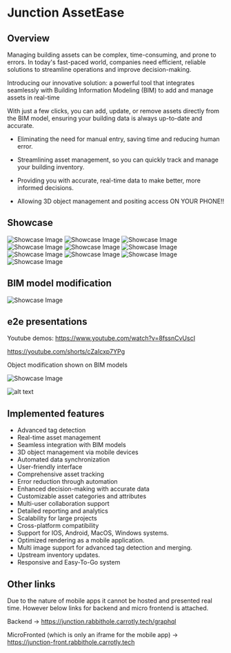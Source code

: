 # Junction AssetEase

## Overview

Managing building assets can be complex, time-consuming, and prone to errors. In today's fast-paced world, companies need efficient, reliable solutions to streamline operations and improve decision-making.

Introducing our innovative solution: a powerful tool that integrates seamlessly with Building Information Modeling (BIM) to add and manage assets in real-time

With just a few clicks, you can add, update, or remove assets directly from the BIM model, ensuring your building data is always up-to-date and accurate.

- Eliminating the need for manual entry, saving time and reducing human error.

- Streamlining asset management, so you can quickly track and manage your building inventory.

- Providing you with accurate, real-time data to make better, more informed decisions.

- Allowing 3D object management and positing access ON YOUR PHONE!!

## Showcase

![Showcase Image](.images/desktop1.png)
![Showcase Image](.images/desktop2.png)
![Showcase Image](.images/desktop3.png)
![Showcase Image](.images/1.png)
![Showcase Image](.images/2.png)
![Showcase Image](.images/3.png)
![Showcase Image](.images/4.png)
![Showcase Image](.images/5.png)
![Showcase Image](.images/6.png)
![Showcase Image](.images/image.png)

## BIM model modification

![Showcase Image](<.images/image copy.png>)

## e2e presentations

Youtube demos:
https://www.youtube.com/watch?v=8fssnCvUscI

https://youtube.com/shorts/cZaIcxp7YPg

Object modification shown on BIM models

![Showcase Image](<.images/output (1).png>)

![alt text](image.png)

## Implemented features

- Advanced tag detection
- Real-time asset management
- Seamless integration with BIM models
- 3D object management via mobile devices
- Automated data synchronization
- User-friendly interface
- Comprehensive asset tracking
- Error reduction through automation
- Enhanced decision-making with accurate data
- Customizable asset categories and attributes
- Multi-user collaboration support
- Detailed reporting and analytics
- Scalability for large projects
- Cross-platform compatibility
- Support for IOS, Android, MacOS, Windows systems.
- Optimized rendering as a mobile application.
- Multi image support for advanced tag detection and merging.
- Upstream inventory updates.
- Responsive and Easy-To-Go system

## Other links

Due to the nature of mobile apps it cannot be hosted and presented real time.
However below links for backend and micro frontend is attached.

Backend -> https://junction.rabbithole.carrotly.tech/graphql

MicroFronted (which is only an iframe for the mobile app) -> https://junction-front.rabbithole.carrotly.tech
